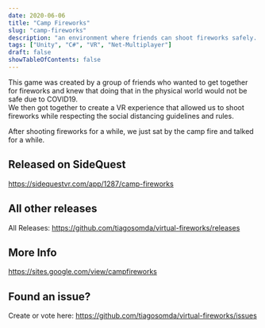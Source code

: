 ```yaml
---
date: 2020-06-06
title: "Camp Fireworks"
slug: "camp-fireworks"
description: "an environment where friends can shoot fireworks safely. (social distancing, no harm from fireworks, but do watch out for your furniture)"
tags: ["Unity", "C#", "VR", "Net-Multiplayer"]
draft: false
showTableOfContents: false
---
```


This game was created by a group of friends who wanted to get together for fireworks and knew that doing that in the physical world would not be safe due to COVID19.  
We then got together to create a VR experience that allowed us to shoot fireworks while respecting the social distancing guidelines and rules.  

After shooting fireworks for a while, we just sat by the camp fire and talked for a while.  

## Released on SideQuest
https://sidequestvr.com/app/1287/camp-fireworks

## All other releases
All Releases: https://github.com/tiagosomda/virtual-fireworks/releases

## More Info
https://sites.google.com/view/campfireworks

## Found an issue?
Create or vote here: https://github.com/tiagosomda/virtual-fireworks/issues